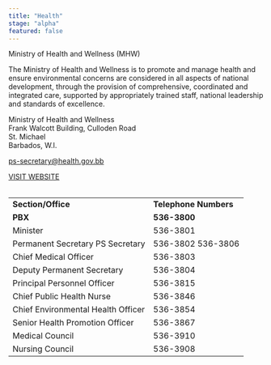 ```yaml
---
title: "Health"
stage: "alpha"
featured: false
---
```


Ministry of Health and Wellness (MHW)

The Ministry of Health and Wellness is to promote and manage health and ensure environmental concerns are considered in all aspects of national development, through the provision of comprehensive, coordinated and integrated care, supported by appropriately trained staff, national leadership and standards of excellence.

Ministry of Health and Wellness  
Frank Walcott Building, Culloden Road   
St. Michael   
Barbados, W.I.

ps-secretary@health.gov.bb

[VISIT WEBSITE](http://www.health.gov.bb/)  
 

|  |  |
| --- | --- |
| **Section/Office** | **Telephone Numbers** |
| **PBX** | **536-3800** |
| Minister | 536-3801 |
| Permanent Secretary  PS Secretary | 536-3802  536-3806 |
| Chief Medical Officer | 536-3803 |
| Deputy Permanent Secretary | 536-3804 |
| Principal Personnel Officer | 536-3815 |
| Chief Public Health Nurse | 536-3846 |
| Chief Environmental Health Officer | 536-3854 |
| Senior Health Promotion Officer | 536-3867 |
| Medical Council | 536-3910 |
| Nursing Council | 536-3908 |